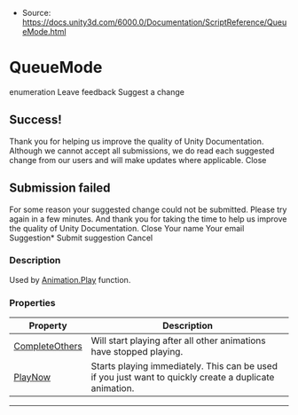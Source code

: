 * Source: https://docs.unity3d.com/6000.0/Documentation/ScriptReference/QueueMode.html

# QueueMode
enumeration
Leave feedback
Suggest a change
## Success!
Thank you for helping us improve the quality of Unity Documentation. Although we cannot accept all submissions, we do read each suggested change from our users and will make updates where applicable.
Close
## Submission failed
For some reason your suggested change could not be submitted. Please <a>try again</a> in a few minutes. And thank you for taking the time to help us improve the quality of Unity Documentation.
Close
Your name Your email Suggestion* Submit suggestion
Cancel
### Description
Used by [Animation.Play](https://docs.unity3d.com/6000.0/Documentation/ScriptReference/Animation.Play.html) function.
### Properties
Property | Description  
---|---  
[CompleteOthers](https://docs.unity3d.com/6000.0/Documentation/ScriptReference/QueueMode.CompleteOthers.html) | Will start playing after all other animations have stopped playing.  
[PlayNow](https://docs.unity3d.com/6000.0/Documentation/ScriptReference/QueueMode.PlayNow.html) | Starts playing immediately. This can be used if you just want to quickly create a duplicate animation.  
* * *
